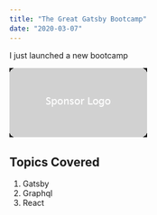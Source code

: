 ```yaml
---
title: "The Great Gatsby Bootcamp"
date: "2020-03-07"
---
```


I just launched a new bootcamp

![Sponsorship](sponsorPlaceholder.png)

## Topics Covered

1. Gatsby
2. Graphql
3. React
